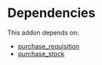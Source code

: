 # Dependencies

This addon depends on:

- [purchase_requisition](../../../../../oca-ocb-core/odoo-bringout-oca-ocb-purchase_requisition)
- [purchase_stock](../../../../odoo-bringout-oca-ocb-purchase_stock)
